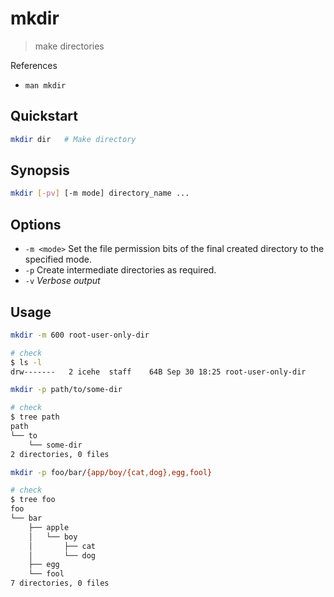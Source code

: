 # mkdir

> make directories

References

- `man mkdir`

## Quickstart

```bash
mkdir dir   # Make directory
```

## Synopsis

```bash
mkdir [-pv] [-m mode] directory_name ...
```

## Options

- `-m <mode>` Set the file permission bits of the final created directory to the specified mode.
- `-p` Create intermediate directories as required.
- `-v` _Verbose output_

## Usage

```bash
mkdir -m 600 root-user-only-dir

# check
$ ls -l
drw-------   2 icehe  staff    64B Sep 30 18:25 root-user-only-dir
```

```bash
mkdir -p path/to/some-dir

# check
$ tree path
path
└── to
    └── some-dir
2 directories, 0 files
```

```bash
mkdir -p foo/bar/{app/boy/{cat,dog},egg,fool}

# check
$ tree foo
foo
└── bar
    ├── apple
    │   └── boy
    │       ├── cat
    │       └── dog
    ├── egg
    └── fool
7 directories, 0 files
```